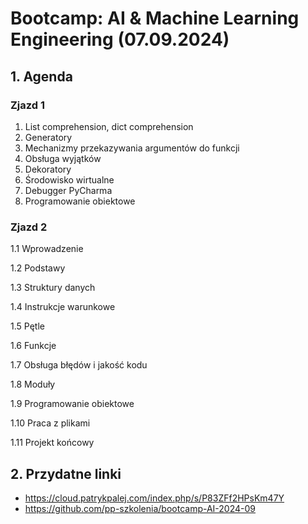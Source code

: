 # Bootcamp: AI & Machine Learning Engineering (07.09.2024)

## 1. Agenda

### Zjazd 1

1. List comprehension, dict comprehension
2. Generatory
3. Mechanizmy przekazywania argumentów do funkcji
4. Obsługa wyjątków
5. Dekoratory
6. Środowisko wirtualne
7. Debugger PyCharma
8. Programowanie obiektowe



### Zjazd 2

1.1 Wprowadzenie

1.2 Podstawy

1.3 Struktury danych

1.4 Instrukcje warunkowe

1.5 Pętle

1.6 Funkcje

1.7 Obsługa błędów i jakość kodu

1.8 Moduły

1.9 Programowanie obiektowe

1.10 Praca z plikami

1.11 Projekt końcowy

## 2. Przydatne linki

* https://cloud.patrykpalej.com/index.php/s/P83ZFf2HPsKm47Y
* https://github.com/pp-szkolenia/bootcamp-AI-2024-09

